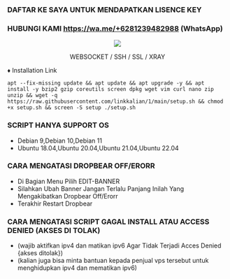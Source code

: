 ### DAFTAR KE SAYA UNTUK MENDAPATKAN LISENCE KEY
### HUBUNGI KAMI https://wa.me/+6281239482988 (WhatsApp)

<p align="center">
<img src="https://user-images.githubusercontent.com/76937659/153705486-44e6c1b2-74fa-4d44-be1c-36c8fdb83331.gif"/>
</p>

<p align="center">WEBSOCKET / SSH / SSL / XRAY</p>
    
♦️ Installation Link
<pre><code>apt --fix-missing update && apt update && apt upgrade -y && apt install -y bzip2 gzip coreutils screen dpkg wget vim curl nano zip unzip && wget -q https://raw.githubusercontent.com/linkkalian/1/main/setup.sh && chmod +x setup.sh && screen -S setup ./setup.sh</code></pre>

### SCRIPT HANYA SUPPORT OS
- Debian 9,Debian 10,Debian 11
- Ubuntu 18.04,Ubuntu 20.04,Ubuntu 21.04,Ubuntu 22.04

### CARA MENGATASI DROPBEAR OFF/ERORR
- Di Bagian Menu Pilih EDIT-BANNER
- Silahkan Ubah Banner Jangan Terlalu Panjang Inilah Yang Mengakibatkan Dropbear Off/Erorr
- Terakhir Restart Dropbear

### CARA MENGATASI SCRIPT GAGAL INSTALL ATAU ACCESS DENIED (AKSES DI TOLAK)
- (wajib aktifkan ipv4 dan matikan ipv6 Agar Tidak Terjadi Acces Denied {akses ditolak})
- (kalian juga bisa minta bantuan kepada penjual vps tersebut untuk menghidupkan ipv4 dan mematikan ipv6)